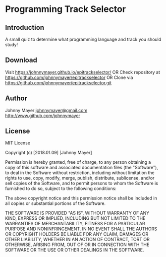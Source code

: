 # Programming Track Selector

## Introduction
A small quiz to determine what programming language and track you should study!

## Download
Visit https://johnnymayer.github.io/epitrackselector/
OR
Check repository at https://github.com/johnnymayer/epitrackselector
OR
Clone via https://github.com/johnnymayer/epitrackselector.git

## Author
Johnny Mayer
     johnnymayer@gmail.com
     http://www.github.com/johnnymayer

## License
MIT License

Copyright (c) [2018.01.09] [Johnny Mayer]

Permission is hereby granted, free of charge, to any person obtaining a copy
of this software and associated documentation files (the "Software"), to deal
in the Software without restriction, including without limitation the rights
to use, copy, modify, merge, publish, distribute, sublicense, and/or sell
copies of the Software, and to permit persons to whom the Software is
furnished to do so, subject to the following conditions:

The above copyright notice and this permission notice shall be included in all
copies or substantial portions of the Software.

THE SOFTWARE IS PROVIDED "AS IS", WITHOUT WARRANTY OF ANY KIND, EXPRESS OR
IMPLIED, INCLUDING BUT NOT LIMITED TO THE WARRANTIES OF MERCHANTABILITY,
FITNESS FOR A PARTICULAR PURPOSE AND NONINFRINGEMENT. IN NO EVENT SHALL THE
AUTHORS OR COPYRIGHT HOLDERS BE LIABLE FOR ANY CLAIM, DAMAGES OR OTHER
LIABILITY, WHETHER IN AN ACTION OF CONTRACT, TORT OR OTHERWISE, ARISING FROM,
OUT OF OR IN CONNECTION WITH THE SOFTWARE OR THE USE OR OTHER DEALINGS IN THE
SOFTWARE.
